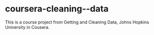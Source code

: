 coursera-cleaning--data
=======================

This is a course project from Getting and Cleaning Data, Johns Hopkins University in Cousera.
